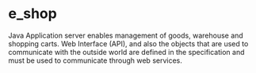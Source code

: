 # e_shop
Java Application server enables management of goods, warehouse and shopping carts.
Web Interface (API), and also the objects that are used to communicate with the outside world are defined in the specification and must be used to communicate through web services.
